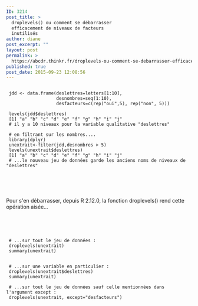 ```yaml
---
ID: 3214
post_title: >
  droplevels() ou comment se débarrasser
  efficacement de niveaux de facteurs
  inutilisés
author: diane
post_excerpt: ""
layout: post
permalink: >
  https://abcdr.thinkr.fr/droplevels-ou-comment-se-debarrasser-efficacement-de-niveaux-de-facteurs-inutilises/
published: true
post_date: 2015-09-23 12:08:56
---
```

<p> <pre><code><br /> jdd &lt;- data.frame(deslettres=letters[1:10], <br />                   desnombres=seq(1:10), <br />                   desfacteurs=c(rep("oui",5), rep("non", 5))) <br /> <br /> levels(jdd$deslettres)<br /> [1] "a" "b" "c" "d" "e" "f" "g" "h" "i" "j"<br /> # il y a 10 niveaux pour la variable qualitative "deslettres"<br /> <br /> # en filtrant sur les nombres....<br /> library(dplyr)<br /> unextrait&lt;-filter(jdd,desnombres &gt; 5)<br /> levels(unextrait$deslettres)<br /> [1] "a" "b" "c" "d" "e" "f" "g" "h" "i" "j" <br /> # ...le nouveau jeu de données garde les anciens noms de niveaux de "deslettres"<br /> </code></pre>  <br /> <br /> <br /> Pour s'en débarrasser, depuis R 2.12.0, la fonction droplevels() rend cette opération aisée... <br /> <br /> <br />  <pre><code><br /> <br /> # ...sur tout le jeu de données :  <br /> droplevels(unextrait)<br /> summary(unextrait) <br /> <br /> <br /> # ...sur une variable en particulier : <br /> droplevels(unextrait$deslettres)<br /> summary(unextrait)<br /> <br /> # ...sur tout le jeu de données sauf celle mentionnées dans l'argument except : <br /> droplevels(unextrait, except="desfacteurs")<br />  <br />  <br /> </code></pre> </p>